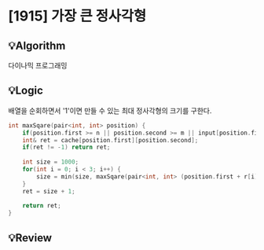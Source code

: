 # [1915] 가장 큰 정사각형
## 💡Algorithm

다이나믹 프로그래밍

## 💡Logic

배열을 순회하면서 '1'이면 만들 수 있는 최대 정사각형의 크기를 구한다.

```c++
int maxSqare(pair<int, int> position) {
    if(position.first >= n || position.second >= m || input[position.first][position.second] == '0') return 0;
    int& ret = cache[position.first][position.second];
    if(ret != -1) return ret;
    
    int size = 1000;
    for(int i = 0; i < 3; i++) {
        size = min(size, maxSqare(pair<int, int> (position.first + r[i], position.second + c[i])));
    }
    ret = size + 1;
    
    return ret;
}
```

## 💡Review


